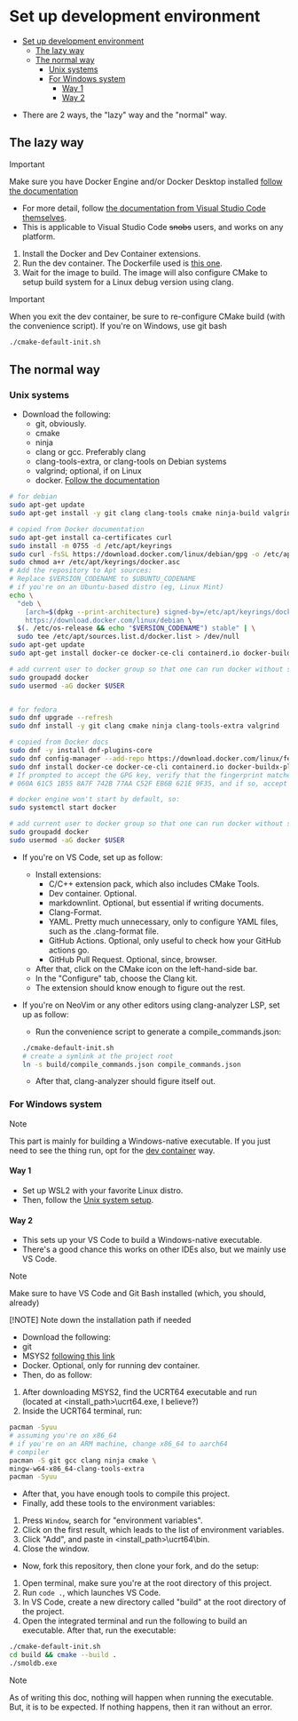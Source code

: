 # Set up development environment

<!--toc:start-->
- [Set up development environment](#set-up-development-environment)
  - [The lazy way](#the-lazy-way)
  - [The normal way](#the-normal-way)
    - [Unix systems](#unix-systems)
    - [For Windows system](#for-windows-system)
      - [Way 1](#way-1)
      - [Way 2](#way-2)
<!--toc:end-->

- There are 2 ways, the "lazy" way and the "normal" way.

## The lazy way

> [!IMPORTANT]
> Make sure you have Docker Engine and/or Docker Desktop installed
> [follow the documentation](https://docs.docker.com/engine/install/)

- For more detail, follow [the documentation from Visual Studio Code themselves](https://code.visualstudio.com/docs/devcontainers/containers).
- This is applicable to Visual Studio Code ~~snobs~~ users, and works on any platform.

1. Install the Docker and Dev Container extensions.
2. Run the dev container. The Dockerfile used is [this one](../.devcontainer/Dockerfile).
3. Wait for the image to build.
 The image will also configure CMake to setup build system for a Linux debug version using clang.

> [!IMPORTANT]
> When you exit the dev container, be sure to re-configure CMake build (with the convenience script). If you're on Windows, use git bash
>
> ```bash
> ./cmake-default-init.sh
> ```
>

## The normal way

### Unix systems

- Download the following:
  - git, obviously.
  - cmake
  - ninja
  - clang or gcc. Preferably clang
  - clang-tools-extra, or clang-tools on Debian systems
  - valgrind; optional, if on Linux
  - docker. [Follow the documentation](https://docs.docker.com/engine/install/)

```bash
# for debian
sudo apt-get update
sudo apt-get install -y git clang clang-tools cmake ninja-build valgrind

# copied from Docker documentation
sudo apt-get install ca-certificates curl
sudo install -m 0755 -d /etc/apt/keyrings
sudo curl -fsSL https://download.docker.com/linux/debian/gpg -o /etc/apt/keyrings/docker.asc
sudo chmod a+r /etc/apt/keyrings/docker.asc
# Add the repository to Apt sources:
# Replace $VERSION_CODENAME to $UBUNTU_CODENAME 
# if you're on an Ubuntu-based distro (eg, Linux Mint)
echo \
  "deb \
    [arch=$(dpkg --print-architecture) signed-by=/etc/apt/keyrings/docker.asc] \
    https://download.docker.com/linux/debian \
  $(. /etc/os-release && echo "$VERSION_CODENAME") stable" | \
  sudo tee /etc/apt/sources.list.d/docker.list > /dev/null
sudo apt-get update
sudo apt-get install docker-ce docker-ce-cli containerd.io docker-buildx-plugin docker-compose-plugin

# add current user to docker group so that one can run docker without sudo
sudo groupadd docker
sudo usermod -aG docker $USER


# for fedora
sudo dnf upgrade --refresh
sudo dnf install -y git clang cmake ninja clang-tools-extra valgrind

# copied from Docker docs
sudo dnf -y install dnf-plugins-core
sudo dnf config-manager --add-repo https://download.docker.com/linux/fedora/docker-ce.repo
sudo dnf install docker-ce docker-ce-cli containerd.io docker-buildx-plugin docker-compose-plugin
# If prompted to accept the GPG key, verify that the fingerprint matches 
# 060A 61C5 1B55 8A7F 742B 77AA C52F EB6B 621E 9F35, and if so, accept it.

# docker engine won't start by default, so:
sudo systemctl start docker

# add current user to docker group so that one can run docker without sudo
sudo groupadd docker
sudo usermod -aG docker $USER
```

- If you're on VS Code, set up as follow:
  - Install extensions:
    - C/C++ extension pack, which also includes CMake Tools.
    - Dev container. Optional.
    - markdownlint. Optional, but essential if writing documents.
    - Clang-Format.
    - YAML. Pretty much unnecessary, only to configure YAML files, such as the .clang-format file.
    - GitHub Actions. Optional, only useful to check how your GitHub actions go.
    - GitHub Pull Request. Optional, since, browser.
  - After that, click on the CMake icon on the left-hand-side bar.
  - In the "Configure" tab, choose the Clang kit.
  - The extension should know enough to figure out the rest.

- If you're on NeoVim or any other editors using clang-analyzer LSP, set up as follow:
  - Run the convenience script to generate a compile_commands.json:

  ```bash
  ./cmake-default-init.sh
  # create a symlink at the project root
  ln -s build/compile_commands.json compile_commands.json
  ```

  - After that, clang-analyzer should figure itself out.

### For Windows system

> [!NOTE]
> This part is mainly for building a Windows-native executable. If you just need to see the thing run, opt for the [dev container](#set-up-development-environment) way.
>

#### Way 1

- Set up WSL2 with your favorite Linux distro.
- Then, follow the [Unix system setup](#unix-systems).

#### Way 2

- This sets up your VS Code to build a Windows-native executable.
- There's a good chance this works on other IDEs also, but we mainly use VS Code.

> [!NOTE]
> Make sure to have VS Code and Git Bash installed (which, you should, already)
>
> [!NOTE]
> Note down the installation path if needed
>

- Download the following:
- git
- MSYS2 [following this link](https://www.mingw-w64.org/downloads/#msys2)
- Docker. Optional, only for running dev container.
- Then, do as follow:

1. After downloading MSYS2, find the UCRT64 executable and run
(located at <install_path>\ucrt64.exe, I believe?)
2. Inside the UCRT64 terminal, run:

  ```bash
  pacman -Syuu
  # assuming you're on x86_64
  # if you're on an ARM machine, change x86_64 to aarch64
  # compiler
  pacman -S git gcc clang ninja cmake \
  mingw-w64-x86_64-clang-tools-extra
  pacman -Syuu
  ```

- After that, you have enough tools to compile this project.
- Finally, add these tools to the environment variables:

1. Press `Window`, search for "environment variables".
2. Click on the first result, which leads to the list of environment variables.
3. Click "Add", and paste in <install_path>\ucrt64\bin.
4. Close the window.

- Now, fork this repository, then clone your fork, and do the setup:

1. Open terminal, make sure you're at the root directory of this project.
2. Run `code .`, which launches VS Code.
3. In VS Code, create a new directory called "build"
at the root directory of the project.
4. Open the integrated terminal and run the following to build an executable.
After that, run the executable:

```bash
./cmake-default-init.sh
cd build && cmake --build .
./smoldb.exe
```

> [!NOTE]
> As of writing this doc, nothing will happen when running the executable. But, it is to be expected.
> If nothing happens, then it ran without an error.
>